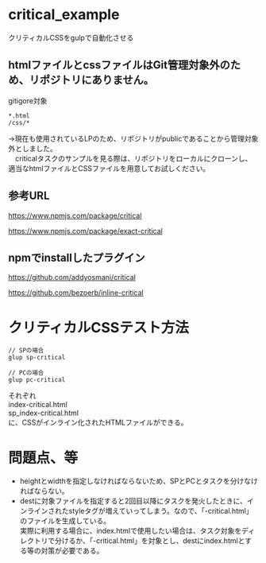 # critical_example
クリティカルCSSをgulpで自動化させる

## htmlファイルとcssファイルはGit管理対象外のため、リポジトリにありません。
gitigore対象
```
*.html
/css/*
```
→現在も使用されているLPのため、リポジトリがpublicであることから管理対象外としました。  
　criticalタスクのサンプルを見る際は、リポジトリをローカルにクローンし、適当なhtmlファイルとCSSファイルを用意してお試しください。

## 参考URL
https://www.npmjs.com/package/critical

https://www.npmjs.com/package/exact-critical

## npmでinstallしたプラグイン
https://github.com/addyosmani/critical

https://github.com/bezoerb/inline-critical


# クリティカルCSSテスト方法
```
// SPの場合
glup sp-critical

// PCの場合
glup pc-critical
```
それぞれ  
index-critical.html  
sp_index-critical.html  
に、CSSがインライン化されたHTMLファイルができる。

# 問題点、等
* heightとwidthを指定しなければならないため、SPとPCとタスクを分けなければならない。
* destに対象ファイルを指定すると2回目以降にタスクを発火したときに、インラインされたstyleタグが増えていってしまう。なので、「-critical.html」のファイルを生成している。  
実際に利用する場合に、index.htmlで使用したい場合は、タスク対象をディレクトリで分けるか、「-critical.html」を対象とし、destにindex.htmlとする等の対策が必要である。
